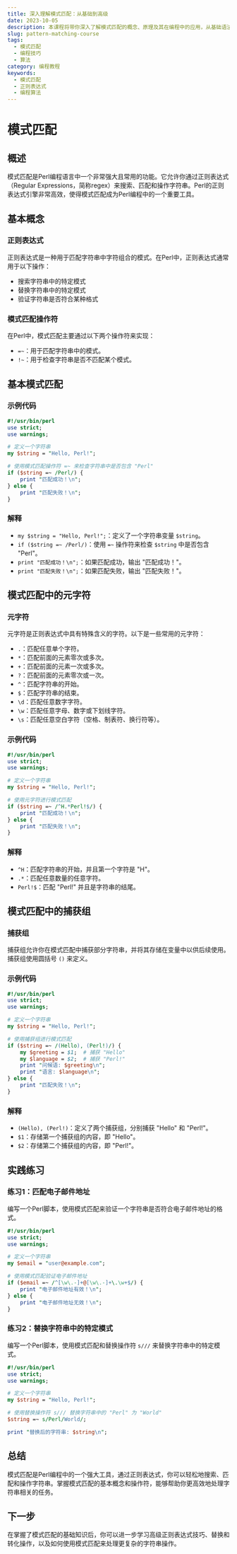 ```yaml
---
title: 深入理解模式匹配：从基础到高级
date: 2023-10-05
description: 本课程将带你深入了解模式匹配的概念、原理及其在编程中的应用，从基础语法到高级技巧，全面提升你的编程能力。
slug: pattern-matching-course
tags:
  - 模式匹配
  - 编程技巧
  - 算法
category: 编程教程
keywords:
  - 模式匹配
  - 正则表达式
  - 编程算法
---
```


# 模式匹配

## 概述

模式匹配是Perl编程语言中一个非常强大且常用的功能。它允许你通过正则表达式（Regular Expressions，简称regex）来搜索、匹配和操作字符串。Perl的正则表达式引擎非常高效，使得模式匹配成为Perl编程中的一个重要工具。

## 基本概念

### 正则表达式

正则表达式是一种用于匹配字符串中字符组合的模式。在Perl中，正则表达式通常用于以下操作：

- 搜索字符串中的特定模式
- 替换字符串中的特定模式
- 验证字符串是否符合某种格式

### 模式匹配操作符

在Perl中，模式匹配主要通过以下两个操作符来实现：

- `=~`：用于匹配字符串中的模式。
- `!~`：用于检查字符串是否不匹配某个模式。

## 基本模式匹配

### 示例代码

```perl
#!/usr/bin/perl
use strict;
use warnings;

# 定义一个字符串
my $string = "Hello, Perl!";

# 使用模式匹配操作符 =~ 来检查字符串中是否包含 "Perl"
if ($string =~ /Perl/) {
    print "匹配成功！\n";
} else {
    print "匹配失败！\n";
}
```

### 解释

- `my $string = "Hello, Perl!";`：定义了一个字符串变量 `$string`。
- `if ($string =~ /Perl/)`：使用 `=~` 操作符来检查 `$string` 中是否包含 "Perl"。
- `print "匹配成功！\n";`：如果匹配成功，输出 "匹配成功！"。
- `print "匹配失败！\n";`：如果匹配失败，输出 "匹配失败！"。

## 模式匹配中的元字符

### 元字符

元字符是正则表达式中具有特殊含义的字符。以下是一些常用的元字符：

- `.`：匹配任意单个字符。
- `*`：匹配前面的元素零次或多次。
- `+`：匹配前面的元素一次或多次。
- `?`：匹配前面的元素零次或一次。
- `^`：匹配字符串的开始。
- `$`：匹配字符串的结束。
- `\d`：匹配任意数字字符。
- `\w`：匹配任意字母、数字或下划线字符。
- `\s`：匹配任意空白字符（空格、制表符、换行符等）。

### 示例代码

```perl
#!/usr/bin/perl
use strict;
use warnings;

# 定义一个字符串
my $string = "Hello, Perl!";

# 使用元字符进行模式匹配
if ($string =~ /^H.*Perl!$/) {
    print "匹配成功！\n";
} else {
    print "匹配失败！\n";
}
```

### 解释

- `^H`：匹配字符串的开始，并且第一个字符是 "H"。
- `.*`：匹配任意数量的任意字符。
- `Perl!$`：匹配 "Perl!" 并且是字符串的结尾。

## 模式匹配中的捕获组

### 捕获组

捕获组允许你在模式匹配中捕获部分字符串，并将其存储在变量中以供后续使用。捕获组使用圆括号 `()` 来定义。

### 示例代码

```perl
#!/usr/bin/perl
use strict;
use warnings;

# 定义一个字符串
my $string = "Hello, Perl!";

# 使用捕获组进行模式匹配
if ($string =~ /(Hello), (Perl!)/) {
    my $greeting = $1;  # 捕获 "Hello"
    my $language = $2;  # 捕获 "Perl!"
    print "问候语: $greeting\n";
    print "语言: $language\n";
} else {
    print "匹配失败！\n";
}
```

### 解释

- `(Hello), (Perl!)`：定义了两个捕获组，分别捕获 "Hello" 和 "Perl!"。
- `$1`：存储第一个捕获组的内容，即 "Hello"。
- `$2`：存储第二个捕获组的内容，即 "Perl!"。

## 实践练习

### 练习1：匹配电子邮件地址

编写一个Perl脚本，使用模式匹配来验证一个字符串是否符合电子邮件地址的格式。

```perl
#!/usr/bin/perl
use strict;
use warnings;

# 定义一个字符串
my $email = "user@example.com";

# 使用模式匹配验证电子邮件地址
if ($email =~ /^[\w\.-]+@[\w\.-]+\.\w+$/) {
    print "电子邮件地址有效！\n";
} else {
    print "电子邮件地址无效！\n";
}
```

### 练习2：替换字符串中的特定模式

编写一个Perl脚本，使用模式匹配和替换操作符 `s///` 来替换字符串中的特定模式。

```perl
#!/usr/bin/perl
use strict;
use warnings;

# 定义一个字符串
my $string = "Hello, Perl!";

# 使用替换操作符 s/// 替换字符串中的 "Perl" 为 "World"
$string =~ s/Perl/World/;

print "替换后的字符串: $string\n";
```

## 总结

模式匹配是Perl编程中的一个强大工具，通过正则表达式，你可以轻松地搜索、匹配和操作字符串。掌握模式匹配的基本概念和操作符，能够帮助你更高效地处理字符串相关的任务。

## 下一步

在掌握了模式匹配的基础知识后，你可以进一步学习高级正则表达式技巧、替换和转化操作，以及如何使用模式匹配来处理更复杂的字符串操作。